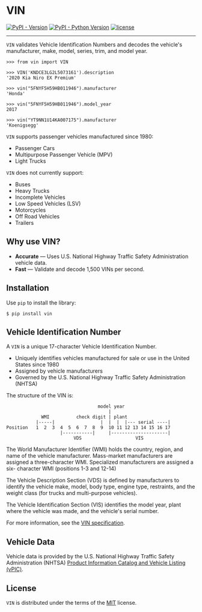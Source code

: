 # VIN

[![PyPI - Version](https://img.shields.io/pypi/v/vin.svg)](https://pypi.org/project/vin)
[![PyPI - Python Version](https://img.shields.io/pypi/pyversions/vin.svg)](https://pypi.org/project/vin)
[![license](https://img.shields.io/github/license/davidpeckham/vin.svg)](https://github.com/davidpeckham/vin/blob/main/LICENSE)


-----

``VIN`` validates Vehicle Identification Numbers and decodes the vehicle's manufacturer, make, model, series, trim, and model year.

    >>> from vin import VIN

    >>> VIN('KNDCE3LG2L5073161').description
    '2020 Kia Niro EX Premium'

    >>> vin("5FNYF5H59HB011946").manufacturer
    'Honda'

    >>> vin("5FNYF5H59HB011946").model_year
    2017

    >>> vin("YT9NN1U14KA007175").manufacturer
    'Koenigsegg'

``VIN`` supports passenger vehicles manufactured since 1980:

* Passenger Cars
* Multipurpose Passenger Vehicle (MPV)
* Light Trucks

``VIN`` does not currently support:

* Buses
* Heavy Trucks
* Incomplete Vehicles
* Low Speed Vehicles (LSV)
* Motorcycles
* Off Road Vehicles
* Trailers

## Why use VIN?

- **Accurate** &mdash; Uses U.S. National Highway Traffic Safety Administration vehicle data.
- **Fast** &mdash; Validate and decode 1,500 VINs per second.

## Installation

Use ``pip`` to install the library:

    $ pip install vin

## Vehicle Identification Number

A ```VIN``` is a unique 17-character Vehicle Identification Number.

* Uniquely identifies vehicles manufactured for sale or use in the United States since 1980
* Assigned by vehicle manufacturers
* Governed by the U.S. National Highway Traffic Safety Administration (NHTSA)

The structure of the VIN is:

                                      model year
                                          |
                 WMI          check digit | plant
               |-----|                 |  |  |  |--- serial ----|
    Position   1  2  3  4  5  6  7  8  9  10 11 12 13 14 15 16 17
                        |-----------|     |---------------------|
                             VDS                    VIS

The World Manufacturer Identifier (WMI) holds the country, region, and
name of the vehicle manufacturer. Mass-market manufacturers are assigned
a three-character WMI. Specialized manufacturers are assigned a six-
character WMI (positions 1-3 and 12-14)

The Vehicle Description Section (VDS) is defined by manufacturers to
identify the vehicle make, model, body type, engine type, restraints,
and the weight class (for trucks and multi-purpose vehicles).

The Vehicle Identification Section (VIS) identifies the model year,
plant where the vehicle was made, and the vehicle's serial number.

For more information, see the [VIN specification](https://www.ecfr.gov/current/title-49/subtitle-B/chapter-V/part-565).

## Vehicle Data

Vehicle data is provided by the U.S. National Highway Traffic Safety Administration (NHTSA) [Product Information Catalog and Vehicle Listing (vPIC)](https://vpic.nhtsa.dot.gov).

## License

``VIN`` is distributed under the terms of the [MIT](https://spdx.org/licenses/MIT.html) license.